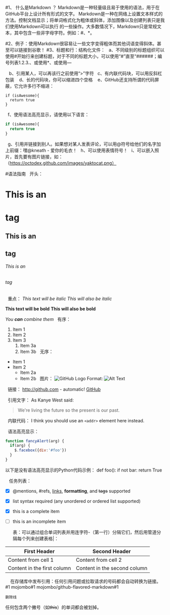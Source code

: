 #1、 什么是Markdown ？
    Markdown是一种轻量级且易于使用的语法，用于在GitHub平台上设计所有形式的文字。
    Markdown是一种在网络上设置文本样式的方法。控制文档显示；将单词格式化为粗体或斜体，添加图像以及创建列表只是我们使用Markdown可以执行     的一些操作。大多数情况下，Markdown只是常规文本，其中包含一些非字母字符。例如：#、*。
    
#2、例子：使用Markdown很容易让一些文字变得粗体而其他词语变得斜体。甚至可以链接到谷歌！
#3、标题和行：结构化文件：
    a、不同级别的标题组织可以使用#开始行来创建标题，对于不同的标题大小，可以使用“#”直至“######；编号列表1.2.3.、或使用*、或使用—
    
    b、引用某人，可以再该行之前使用“>”字符
    c、有内联代码块，可以用反斜杠包装
    d、长的代码块，你可以缩进四个空格
    e、GitHub还支持所谓的代码屏蔽，它允许多行不缩进：
```
if (isAwesome){
  return true
}
```
   f、使用语法高亮显示，请使用以下语言：
```javascript
if (isAwesome){
  return true
}
```
   g、引用并链接到别人。如果想对某人发表评论，可以用@符号给他们的名字加上前缀：嘿@kneath  - 爱你的毛衣！
   h、可以使用表情符号！
   i、可以嵌入照片，首先要有图片链接，如：（https://octodex.github.com/images/yaktocat.png）
   
   
#语法指南
   开头：
# This is an <h1> tag
## This is an <h2> tag
###### This is an <h6> tag
   
   重点：
*This text will be italic*
_This will also be italic_

**This text will be bold**
__This will also be bold__

_You **can** combine them_
   
   有序：
1. Item 1
1. Item 2
1. Item 3
   1. Item 3a
   1. Item 3b
   
   无序：
* Item 1
* Item 2
  * Item 2a
  * Item 2b
   
   图片：
![GitHub Logo](/images/logo.png)
Format: ![Alt Text](url)

   链接：
http://github.com - automatic!
[GitHub](http://github.com)

   引用文字：
As Kanye West said:

> We're living the future so
> the present is our past.

   内联代码：
I think you should use an
`<addr>` element here instead.

   语法高亮显示：
```javascript
function fancyAlert(arg) {
  if(arg) {
    $.facebox({div:'#foo'})
  }
}
```
   以下是没有语法高亮显示的Python代码示例：
def foo():
    if not bar:
        return True
        
    任务列表：
- [x] @mentions, #refs, [links](), **formatting**, and <del>tags</del> supported
- [x] list syntax required (any unordered or ordered list supported)
- [x] this is a complete item
- [ ] this is an incomplete item

     表：可以通过组合单词列表​​并用连字符-（第一行）分隔它们，然后用管道分隔每个列来创建表格|：
 
First Header | Second Header
------------ | -------------
Content from cell 1 | Content from cell 2
Content in the first column | Content in the second column

     在存储库中发布引用：任何引用问题或拉取请求的号码都会自动转换为链接。
 #1
mojombo#1
mojombo/github-flavored-markdown#1

    删除线
任何包含两个撇号（如~~this~~）的单词都会被划掉。

   
